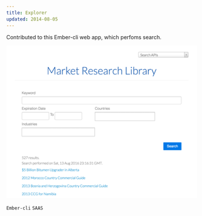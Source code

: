 ```yaml
---
title: Explorer
updated: 2014-08-05
---
```


Contributed to this Ember-cli web app, which perfoms search.

[![gw](../assets/stuff/explorer.png)](http://internationaltradeadministration.github.io/explorer/)

`Ember-cli` `SAAS`